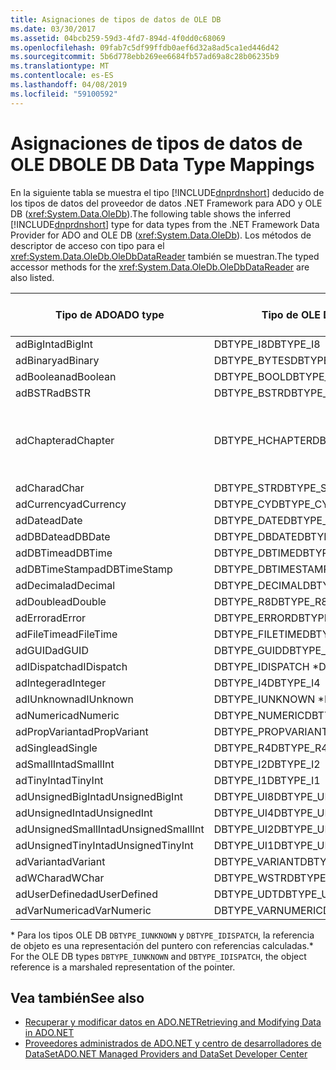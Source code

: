 ```yaml
---
title: Asignaciones de tipos de datos de OLE DB
ms.date: 03/30/2017
ms.assetid: 04bcb259-59d3-4fd7-894d-4f0dd0c68069
ms.openlocfilehash: 09fab7c5df99ffdb0aef6d32a8ad5ca1ed446d42
ms.sourcegitcommit: 5b6d778ebb269ee6684fb57ad69a8c28b06235b9
ms.translationtype: MT
ms.contentlocale: es-ES
ms.lasthandoff: 04/08/2019
ms.locfileid: "59100592"
---
```

# <a name="ole-db-data-type-mappings"></a><span data-ttu-id="e0da2-102">Asignaciones de tipos de datos de OLE DB</span><span class="sxs-lookup"><span data-stu-id="e0da2-102">OLE DB Data Type Mappings</span></span>
<span data-ttu-id="e0da2-103">En la siguiente tabla se muestra el tipo [!INCLUDE[dnprdnshort](../../../../includes/dnprdnshort-md.md)] deducido de los tipos de datos del proveedor de datos .NET Framework para ADO y OLE DB (<xref:System.Data.OleDb>).</span><span class="sxs-lookup"><span data-stu-id="e0da2-103">The following table shows the inferred [!INCLUDE[dnprdnshort](../../../../includes/dnprdnshort-md.md)] type for data types from the .NET Framework Data Provider for ADO and OLE DB (<xref:System.Data.OleDb>).</span></span> <span data-ttu-id="e0da2-104">Los métodos de descriptor de acceso con tipo para el <xref:System.Data.OleDb.OleDbDataReader> también se muestran.</span><span class="sxs-lookup"><span data-stu-id="e0da2-104">The typed accessor methods for the <xref:System.Data.OleDb.OleDbDataReader> are also listed.</span></span>  
  
|<span data-ttu-id="e0da2-105">Tipo de ADO</span><span class="sxs-lookup"><span data-stu-id="e0da2-105">ADO type</span></span>|<span data-ttu-id="e0da2-106">Tipo de OLE DB</span><span class="sxs-lookup"><span data-stu-id="e0da2-106">OLE DB type</span></span>|[!INCLUDE[dnprdnshort](../../../../includes/dnprdnshort-md.md)] <span data-ttu-id="e0da2-107">type</span><span class="sxs-lookup"><span data-stu-id="e0da2-107">type</span></span>|[!INCLUDE[dnprdnshort](../../../../includes/dnprdnshort-md.md)] <span data-ttu-id="e0da2-108">descriptor de acceso con tipo</span><span class="sxs-lookup"><span data-stu-id="e0da2-108">typed accessor</span></span>|  
|--------------|-----------------|----------------------------------------------------------------------|--------------------------------------------------------------------------------|  
|<span data-ttu-id="e0da2-109">adBigInt</span><span class="sxs-lookup"><span data-stu-id="e0da2-109">adBigInt</span></span>|<span data-ttu-id="e0da2-110">DBTYPE_I8</span><span class="sxs-lookup"><span data-stu-id="e0da2-110">DBTYPE_I8</span></span>|<span data-ttu-id="e0da2-111">Int64</span><span class="sxs-lookup"><span data-stu-id="e0da2-111">Int64</span></span>|<span data-ttu-id="e0da2-112">GetInt64()</span><span class="sxs-lookup"><span data-stu-id="e0da2-112">GetInt64()</span></span>|  
|<span data-ttu-id="e0da2-113">adBinary</span><span class="sxs-lookup"><span data-stu-id="e0da2-113">adBinary</span></span>|<span data-ttu-id="e0da2-114">DBTYPE_BYTES</span><span class="sxs-lookup"><span data-stu-id="e0da2-114">DBTYPE_BYTES</span></span>|<span data-ttu-id="e0da2-115">Byte[]</span><span class="sxs-lookup"><span data-stu-id="e0da2-115">Byte[]</span></span>|<span data-ttu-id="e0da2-116">GetBytes()</span><span class="sxs-lookup"><span data-stu-id="e0da2-116">GetBytes()</span></span>|  
|<span data-ttu-id="e0da2-117">adBoolean</span><span class="sxs-lookup"><span data-stu-id="e0da2-117">adBoolean</span></span>|<span data-ttu-id="e0da2-118">DBTYPE_BOOL</span><span class="sxs-lookup"><span data-stu-id="e0da2-118">DBTYPE_BOOL</span></span>|<span data-ttu-id="e0da2-119">Booleano</span><span class="sxs-lookup"><span data-stu-id="e0da2-119">Boolean</span></span>|<span data-ttu-id="e0da2-120">GetBoolean()</span><span class="sxs-lookup"><span data-stu-id="e0da2-120">GetBoolean()</span></span>|  
|<span data-ttu-id="e0da2-121">adBSTR</span><span class="sxs-lookup"><span data-stu-id="e0da2-121">adBSTR</span></span>|<span data-ttu-id="e0da2-122">DBTYPE_BSTR</span><span class="sxs-lookup"><span data-stu-id="e0da2-122">DBTYPE_BSTR</span></span>|<span data-ttu-id="e0da2-123">String</span><span class="sxs-lookup"><span data-stu-id="e0da2-123">String</span></span>|<span data-ttu-id="e0da2-124">GetString()</span><span class="sxs-lookup"><span data-stu-id="e0da2-124">GetString()</span></span>|  
|<span data-ttu-id="e0da2-125">adChapter</span><span class="sxs-lookup"><span data-stu-id="e0da2-125">adChapter</span></span>|<span data-ttu-id="e0da2-126">DBTYPE_HCHAPTER</span><span class="sxs-lookup"><span data-stu-id="e0da2-126">DBTYPE_HCHAPTER</span></span>|<span data-ttu-id="e0da2-127">Compatible con `DataReader`.</span><span class="sxs-lookup"><span data-stu-id="e0da2-127">Supported through the `DataReader`.</span></span> <span data-ttu-id="e0da2-128">Consulte [recuperar datos mediante DataReader](../../../../docs/framework/data/adonet/retrieving-data-using-a-datareader.md).</span><span class="sxs-lookup"><span data-stu-id="e0da2-128">See [Retrieving Data Using a DataReader](../../../../docs/framework/data/adonet/retrieving-data-using-a-datareader.md).</span></span>|<span data-ttu-id="e0da2-129">GetValue()</span><span class="sxs-lookup"><span data-stu-id="e0da2-129">GetValue()</span></span>|  
|<span data-ttu-id="e0da2-130">adChar</span><span class="sxs-lookup"><span data-stu-id="e0da2-130">adChar</span></span>|<span data-ttu-id="e0da2-131">DBTYPE_STR</span><span class="sxs-lookup"><span data-stu-id="e0da2-131">DBTYPE_STR</span></span>|<span data-ttu-id="e0da2-132">String</span><span class="sxs-lookup"><span data-stu-id="e0da2-132">String</span></span>|<span data-ttu-id="e0da2-133">GetString()</span><span class="sxs-lookup"><span data-stu-id="e0da2-133">GetString()</span></span>|  
|<span data-ttu-id="e0da2-134">adCurrency</span><span class="sxs-lookup"><span data-stu-id="e0da2-134">adCurrency</span></span>|<span data-ttu-id="e0da2-135">DBTYPE_CY</span><span class="sxs-lookup"><span data-stu-id="e0da2-135">DBTYPE_CY</span></span>|<span data-ttu-id="e0da2-136">Decimal</span><span class="sxs-lookup"><span data-stu-id="e0da2-136">Decimal</span></span>|<span data-ttu-id="e0da2-137">GetDecimal()</span><span class="sxs-lookup"><span data-stu-id="e0da2-137">GetDecimal()</span></span>|  
|<span data-ttu-id="e0da2-138">adDate</span><span class="sxs-lookup"><span data-stu-id="e0da2-138">adDate</span></span>|<span data-ttu-id="e0da2-139">DBTYPE_DATE</span><span class="sxs-lookup"><span data-stu-id="e0da2-139">DBTYPE_DATE</span></span>|<span data-ttu-id="e0da2-140">DateTime</span><span class="sxs-lookup"><span data-stu-id="e0da2-140">DateTime</span></span>|<span data-ttu-id="e0da2-141">GetDateTime()</span><span class="sxs-lookup"><span data-stu-id="e0da2-141">GetDateTime()</span></span>|  
|<span data-ttu-id="e0da2-142">adDBDate</span><span class="sxs-lookup"><span data-stu-id="e0da2-142">adDBDate</span></span>|<span data-ttu-id="e0da2-143">DBTYPE_DBDATE</span><span class="sxs-lookup"><span data-stu-id="e0da2-143">DBTYPE_DBDATE</span></span>|<span data-ttu-id="e0da2-144">DateTime</span><span class="sxs-lookup"><span data-stu-id="e0da2-144">DateTime</span></span>|<span data-ttu-id="e0da2-145">GetDateTime()</span><span class="sxs-lookup"><span data-stu-id="e0da2-145">GetDateTime()</span></span>|  
|<span data-ttu-id="e0da2-146">adDBTime</span><span class="sxs-lookup"><span data-stu-id="e0da2-146">adDBTime</span></span>|<span data-ttu-id="e0da2-147">DBTYPE_DBTIME</span><span class="sxs-lookup"><span data-stu-id="e0da2-147">DBTYPE_DBTIME</span></span>|<span data-ttu-id="e0da2-148">DateTime</span><span class="sxs-lookup"><span data-stu-id="e0da2-148">DateTime</span></span>|<span data-ttu-id="e0da2-149">GetDateTime()</span><span class="sxs-lookup"><span data-stu-id="e0da2-149">GetDateTime()</span></span>|  
|<span data-ttu-id="e0da2-150">adDBTimeStamp</span><span class="sxs-lookup"><span data-stu-id="e0da2-150">adDBTimeStamp</span></span>|<span data-ttu-id="e0da2-151">DBTYPE_DBTIMESTAMP</span><span class="sxs-lookup"><span data-stu-id="e0da2-151">DBTYPE_DBTIMESTAMP</span></span>|<span data-ttu-id="e0da2-152">DateTime</span><span class="sxs-lookup"><span data-stu-id="e0da2-152">DateTime</span></span>|<span data-ttu-id="e0da2-153">GetDateTime()</span><span class="sxs-lookup"><span data-stu-id="e0da2-153">GetDateTime()</span></span>|  
|<span data-ttu-id="e0da2-154">adDecimal</span><span class="sxs-lookup"><span data-stu-id="e0da2-154">adDecimal</span></span>|<span data-ttu-id="e0da2-155">DBTYPE_DECIMAL</span><span class="sxs-lookup"><span data-stu-id="e0da2-155">DBTYPE_DECIMAL</span></span>|<span data-ttu-id="e0da2-156">Decimal</span><span class="sxs-lookup"><span data-stu-id="e0da2-156">Decimal</span></span>|<span data-ttu-id="e0da2-157">GetDecimal()</span><span class="sxs-lookup"><span data-stu-id="e0da2-157">GetDecimal()</span></span>|  
|<span data-ttu-id="e0da2-158">adDouble</span><span class="sxs-lookup"><span data-stu-id="e0da2-158">adDouble</span></span>|<span data-ttu-id="e0da2-159">DBTYPE_R8</span><span class="sxs-lookup"><span data-stu-id="e0da2-159">DBTYPE_R8</span></span>|<span data-ttu-id="e0da2-160">Doble</span><span class="sxs-lookup"><span data-stu-id="e0da2-160">Double</span></span>|<span data-ttu-id="e0da2-161">GetDouble()</span><span class="sxs-lookup"><span data-stu-id="e0da2-161">GetDouble()</span></span>|  
|<span data-ttu-id="e0da2-162">adError</span><span class="sxs-lookup"><span data-stu-id="e0da2-162">adError</span></span>|<span data-ttu-id="e0da2-163">DBTYPE_ERROR</span><span class="sxs-lookup"><span data-stu-id="e0da2-163">DBTYPE_ERROR</span></span>|<span data-ttu-id="e0da2-164">ExternalException</span><span class="sxs-lookup"><span data-stu-id="e0da2-164">ExternalException</span></span>|<span data-ttu-id="e0da2-165">GetValue()</span><span class="sxs-lookup"><span data-stu-id="e0da2-165">GetValue()</span></span>|  
|<span data-ttu-id="e0da2-166">adFileTime</span><span class="sxs-lookup"><span data-stu-id="e0da2-166">adFileTime</span></span>|<span data-ttu-id="e0da2-167">DBTYPE_FILETIME</span><span class="sxs-lookup"><span data-stu-id="e0da2-167">DBTYPE_FILETIME</span></span>|<span data-ttu-id="e0da2-168">DateTime</span><span class="sxs-lookup"><span data-stu-id="e0da2-168">DateTime</span></span>|<span data-ttu-id="e0da2-169">GetDateTime()</span><span class="sxs-lookup"><span data-stu-id="e0da2-169">GetDateTime()</span></span>|  
|<span data-ttu-id="e0da2-170">adGUID</span><span class="sxs-lookup"><span data-stu-id="e0da2-170">adGUID</span></span>|<span data-ttu-id="e0da2-171">DBTYPE_GUID</span><span class="sxs-lookup"><span data-stu-id="e0da2-171">DBTYPE_GUID</span></span>|<span data-ttu-id="e0da2-172">GUID</span><span class="sxs-lookup"><span data-stu-id="e0da2-172">Guid</span></span>|<span data-ttu-id="e0da2-173">GetGuid()</span><span class="sxs-lookup"><span data-stu-id="e0da2-173">GetGuid()</span></span>|  
|<span data-ttu-id="e0da2-174">adIDispatch</span><span class="sxs-lookup"><span data-stu-id="e0da2-174">adIDispatch</span></span>|<span data-ttu-id="e0da2-175">DBTYPE_IDISPATCH \*</span><span class="sxs-lookup"><span data-stu-id="e0da2-175">DBTYPE_IDISPATCH \*</span></span>|<span data-ttu-id="e0da2-176">Object</span><span class="sxs-lookup"><span data-stu-id="e0da2-176">Object</span></span>|<span data-ttu-id="e0da2-177">GetValue()</span><span class="sxs-lookup"><span data-stu-id="e0da2-177">GetValue()</span></span>|  
|<span data-ttu-id="e0da2-178">adInteger</span><span class="sxs-lookup"><span data-stu-id="e0da2-178">adInteger</span></span>|<span data-ttu-id="e0da2-179">DBTYPE_I4</span><span class="sxs-lookup"><span data-stu-id="e0da2-179">DBTYPE_I4</span></span>|<span data-ttu-id="e0da2-180">Int32</span><span class="sxs-lookup"><span data-stu-id="e0da2-180">Int32</span></span>|<span data-ttu-id="e0da2-181">GetInt32()</span><span class="sxs-lookup"><span data-stu-id="e0da2-181">GetInt32()</span></span>|  
|<span data-ttu-id="e0da2-182">adIUnknown</span><span class="sxs-lookup"><span data-stu-id="e0da2-182">adIUnknown</span></span>|<span data-ttu-id="e0da2-183">DBTYPE_IUNKNOWN \*</span><span class="sxs-lookup"><span data-stu-id="e0da2-183">DBTYPE_IUNKNOWN \*</span></span>|<span data-ttu-id="e0da2-184">Object</span><span class="sxs-lookup"><span data-stu-id="e0da2-184">Object</span></span>|<span data-ttu-id="e0da2-185">GetValue()</span><span class="sxs-lookup"><span data-stu-id="e0da2-185">GetValue()</span></span>|  
|<span data-ttu-id="e0da2-186">adNumeric</span><span class="sxs-lookup"><span data-stu-id="e0da2-186">adNumeric</span></span>|<span data-ttu-id="e0da2-187">DBTYPE_NUMERIC</span><span class="sxs-lookup"><span data-stu-id="e0da2-187">DBTYPE_NUMERIC</span></span>|<span data-ttu-id="e0da2-188">Decimal</span><span class="sxs-lookup"><span data-stu-id="e0da2-188">Decimal</span></span>|<span data-ttu-id="e0da2-189">GetDecimal()</span><span class="sxs-lookup"><span data-stu-id="e0da2-189">GetDecimal()</span></span>|  
|<span data-ttu-id="e0da2-190">adPropVariant</span><span class="sxs-lookup"><span data-stu-id="e0da2-190">adPropVariant</span></span>|<span data-ttu-id="e0da2-191">DBTYPE_PROPVARIANT</span><span class="sxs-lookup"><span data-stu-id="e0da2-191">DBTYPE_PROPVARIANT</span></span>|<span data-ttu-id="e0da2-192">Object</span><span class="sxs-lookup"><span data-stu-id="e0da2-192">Object</span></span>|<span data-ttu-id="e0da2-193">GetValue()</span><span class="sxs-lookup"><span data-stu-id="e0da2-193">GetValue()</span></span>|  
|<span data-ttu-id="e0da2-194">adSingle</span><span class="sxs-lookup"><span data-stu-id="e0da2-194">adSingle</span></span>|<span data-ttu-id="e0da2-195">DBTYPE_R4</span><span class="sxs-lookup"><span data-stu-id="e0da2-195">DBTYPE_R4</span></span>|<span data-ttu-id="e0da2-196">Single</span><span class="sxs-lookup"><span data-stu-id="e0da2-196">Single</span></span>|<span data-ttu-id="e0da2-197">GetFloat()</span><span class="sxs-lookup"><span data-stu-id="e0da2-197">GetFloat()</span></span>|  
|<span data-ttu-id="e0da2-198">adSmallInt</span><span class="sxs-lookup"><span data-stu-id="e0da2-198">adSmallInt</span></span>|<span data-ttu-id="e0da2-199">DBTYPE_I2</span><span class="sxs-lookup"><span data-stu-id="e0da2-199">DBTYPE_I2</span></span>|<span data-ttu-id="e0da2-200">Int16</span><span class="sxs-lookup"><span data-stu-id="e0da2-200">Int16</span></span>|<span data-ttu-id="e0da2-201">GetInt16()</span><span class="sxs-lookup"><span data-stu-id="e0da2-201">GetInt16()</span></span>|  
|<span data-ttu-id="e0da2-202">adTinyInt</span><span class="sxs-lookup"><span data-stu-id="e0da2-202">adTinyInt</span></span>|<span data-ttu-id="e0da2-203">DBTYPE_I1</span><span class="sxs-lookup"><span data-stu-id="e0da2-203">DBTYPE_I1</span></span>|<span data-ttu-id="e0da2-204">Byte</span><span class="sxs-lookup"><span data-stu-id="e0da2-204">Byte</span></span>|<span data-ttu-id="e0da2-205">GetByte()</span><span class="sxs-lookup"><span data-stu-id="e0da2-205">GetByte()</span></span>|  
|<span data-ttu-id="e0da2-206">adUnsignedBigInt</span><span class="sxs-lookup"><span data-stu-id="e0da2-206">adUnsignedBigInt</span></span>|<span data-ttu-id="e0da2-207">DBTYPE_UI8</span><span class="sxs-lookup"><span data-stu-id="e0da2-207">DBTYPE_UI8</span></span>|<span data-ttu-id="e0da2-208">UInt64</span><span class="sxs-lookup"><span data-stu-id="e0da2-208">UInt64</span></span>|<span data-ttu-id="e0da2-209">GetValue()</span><span class="sxs-lookup"><span data-stu-id="e0da2-209">GetValue()</span></span>|  
|<span data-ttu-id="e0da2-210">adUnsignedInt</span><span class="sxs-lookup"><span data-stu-id="e0da2-210">adUnsignedInt</span></span>|<span data-ttu-id="e0da2-211">DBTYPE_UI4</span><span class="sxs-lookup"><span data-stu-id="e0da2-211">DBTYPE_UI4</span></span>|<span data-ttu-id="e0da2-212">UInt32</span><span class="sxs-lookup"><span data-stu-id="e0da2-212">UInt32</span></span>|<span data-ttu-id="e0da2-213">GetValue()</span><span class="sxs-lookup"><span data-stu-id="e0da2-213">GetValue()</span></span>|  
|<span data-ttu-id="e0da2-214">adUnsignedSmallInt</span><span class="sxs-lookup"><span data-stu-id="e0da2-214">adUnsignedSmallInt</span></span>|<span data-ttu-id="e0da2-215">DBTYPE_UI2</span><span class="sxs-lookup"><span data-stu-id="e0da2-215">DBTYPE_UI2</span></span>|<span data-ttu-id="e0da2-216">UInt16</span><span class="sxs-lookup"><span data-stu-id="e0da2-216">UInt16</span></span>|<span data-ttu-id="e0da2-217">GetValue()</span><span class="sxs-lookup"><span data-stu-id="e0da2-217">GetValue()</span></span>|  
|<span data-ttu-id="e0da2-218">adUnsignedTinyInt</span><span class="sxs-lookup"><span data-stu-id="e0da2-218">adUnsignedTinyInt</span></span>|<span data-ttu-id="e0da2-219">DBTYPE_UI1</span><span class="sxs-lookup"><span data-stu-id="e0da2-219">DBTYPE_UI1</span></span>|<span data-ttu-id="e0da2-220">Byte</span><span class="sxs-lookup"><span data-stu-id="e0da2-220">Byte</span></span>|<span data-ttu-id="e0da2-221">GetByte()</span><span class="sxs-lookup"><span data-stu-id="e0da2-221">GetByte()</span></span>|  
|<span data-ttu-id="e0da2-222">adVariant</span><span class="sxs-lookup"><span data-stu-id="e0da2-222">adVariant</span></span>|<span data-ttu-id="e0da2-223">DBTYPE_VARIANT</span><span class="sxs-lookup"><span data-stu-id="e0da2-223">DBTYPE_VARIANT</span></span>|<span data-ttu-id="e0da2-224">Object</span><span class="sxs-lookup"><span data-stu-id="e0da2-224">Object</span></span>|<span data-ttu-id="e0da2-225">GetValue()</span><span class="sxs-lookup"><span data-stu-id="e0da2-225">GetValue()</span></span>|  
|<span data-ttu-id="e0da2-226">adWChar</span><span class="sxs-lookup"><span data-stu-id="e0da2-226">adWChar</span></span>|<span data-ttu-id="e0da2-227">DBTYPE_WSTR</span><span class="sxs-lookup"><span data-stu-id="e0da2-227">DBTYPE_WSTR</span></span>|<span data-ttu-id="e0da2-228">String</span><span class="sxs-lookup"><span data-stu-id="e0da2-228">String</span></span>|<span data-ttu-id="e0da2-229">GetString()</span><span class="sxs-lookup"><span data-stu-id="e0da2-229">GetString()</span></span>|  
|<span data-ttu-id="e0da2-230">adUserDefined</span><span class="sxs-lookup"><span data-stu-id="e0da2-230">adUserDefined</span></span>|<span data-ttu-id="e0da2-231">DBTYPE_UDT</span><span class="sxs-lookup"><span data-stu-id="e0da2-231">DBTYPE_UDT</span></span>|<span data-ttu-id="e0da2-232">no admitido</span><span class="sxs-lookup"><span data-stu-id="e0da2-232">not supported</span></span>||  
|<span data-ttu-id="e0da2-233">adVarNumeric</span><span class="sxs-lookup"><span data-stu-id="e0da2-233">adVarNumeric</span></span>|<span data-ttu-id="e0da2-234">DBTYPE_VARNUMERIC</span><span class="sxs-lookup"><span data-stu-id="e0da2-234">DBTYPE_VARNUMERIC</span></span>|<span data-ttu-id="e0da2-235">no admitido</span><span class="sxs-lookup"><span data-stu-id="e0da2-235">not supported</span></span>||  
  
 <span data-ttu-id="e0da2-236">\* Para los tipos OLE DB `DBTYPE_IUNKNOWN` y `DBTYPE_IDISPATCH`, la referencia de objeto es una representación del puntero con referencias calculadas.</span><span class="sxs-lookup"><span data-stu-id="e0da2-236">\* For the OLE DB types `DBTYPE_IUNKNOWN` and `DBTYPE_IDISPATCH`, the object reference is a marshaled representation of the pointer.</span></span>  
  
## <a name="see-also"></a><span data-ttu-id="e0da2-237">Vea también</span><span class="sxs-lookup"><span data-stu-id="e0da2-237">See also</span></span>

- [<span data-ttu-id="e0da2-238">Recuperar y modificar datos en ADO.NET</span><span class="sxs-lookup"><span data-stu-id="e0da2-238">Retrieving and Modifying Data in ADO.NET</span></span>](../../../../docs/framework/data/adonet/retrieving-and-modifying-data.md)
- [<span data-ttu-id="e0da2-239">Proveedores administrados de ADO.NET y centro de desarrolladores de DataSet</span><span class="sxs-lookup"><span data-stu-id="e0da2-239">ADO.NET Managed Providers and DataSet Developer Center</span></span>](https://go.microsoft.com/fwlink/?LinkId=217917)

